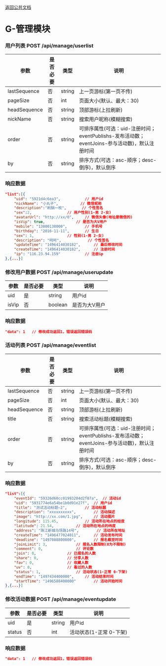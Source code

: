 [返回公共文档](/接口文档/1-公共文档.MD)

# G-管理模块


### 用户列表  POST   /api/manage/userlist

参数			|是否必要		|类型			|说明
--				|--				|--				|--
lastSequence	|否				|string			|上一页游标(第一页不传)
pageSize		|否				|int			|页面大小(默认、最大：30)
headSequence	|否				|string			|顶部游标(上拉刷新)
nickName		|否				|string			|搜索用户昵称(模糊搜索)
order			|否				|string			|可排序属性(可选：uid-注册时间；eventPublishs-发布活动数；eventJoins-参与活动数)，默认注册时间
by				|否				|string			|排序方式(可选：asc-顺序；desc-倒序)，默认倒序

### 响应数据
```json
"list":[{				
	"uid": "5921d4c6ea3",			// 用户id
	"nickName": "小丸子",			// 微信昵称
	"description":"刷锅一枚",		// 个性签名
	"sex":2,				// 用户性别(1-男 2-女)
	"avatarUrl": "http://xx/0",		// 微信头像(地址是微信的)
	"isVip": true,				// 是否为大V用户
	"mobile": "13800138000",		// 手机号
	"birthday": "2016-11-11",		// 生日				
	"sex": 1,				// 性别(1-男 2-女)
	"description": "呵呵",			// 个性签名
	"updateTime": "1496414030182",		// 最后修改时间
	"createTime": "1496414030182",		// 注册时间
	"ip": "116.23.94.159"			// 注册ip
},{...}]
```


### 修改用户数据  POST   /api/manage/userupdate

参数			|是否必要		|类型			|说明
--				|--				|--				|--
uid				|是				|string			|用户id
isVip			|否				|boolean		|是否为大V用户

### 响应数据
```json
"data": 1	// 修改成功返回1，错误返回错误码
```


### 活动列表  POST   /api/manage/eventlist

参数			|是否必要		|类型			|说明
--				|--				|--				|--
lastSequence	|否				|string			|上一页游标(第一页不传)
pageSize		|否				|int			|页面大小(默认、最大：30)
headSequence	|否				|string			|顶部游标(上拉刷新)
title			|否				|string			|搜索活动标题(模糊搜索)
order			|否				|string			|可排序属性(可选：uid-注册时间；eventPublishs-发布活动数；eventJoins-参与活动数)，默认注册时间
by				|否				|string			|排序方式(可选：asc-顺序；desc-倒序)，默认倒序

### 响应数据
```json
"list":[{
	"eventId": "59326d60cc01993204d2f07a",	// 活动id
	"uid": "5931774e6a54be1b0d91e27f",	// 用户id
	"title": "测试活动标题—2",		// 活动标题
	"description": "xxxxxxxxxx",		// 活动描述
	"image": "http://xx.com/1.jpg",		// 活动图片
	"longitude": 115.45,			// 活动所在地点的经度
	"latitude": 21.54,			// 活动所在地点的纬度
	"address": "珠江新城马场路14号",		// 活动所在地址
	"createTime": "1496477024011",		// 活动发布时间
	"deadline": "1497088800000",		// 报名截至时间
	"joinLimit": 3,				// 报名人数限制(0为不限制)
	"comment": 0,				// 评论数
	"join": 0,				// 已报名的人数
	"share": 0,				// 分享人数
	"fav": 0,				// 收藏人数
	"uv": 0,				// 看过的人数
	"status": 1,				// 活动状态(1-正常 0-下架)
	"endTime": "1497434400000",		// 活动结束时间
	"startTime": "1496588400000"		// 活动开始时间
},{...}]
```


### 修改活动数据  POST   /api/manage/eventupdate

参数			|是否必要		|类型			|说明
--				|--				|--				|--
uid				|是				|string			|用户id
status			|否				|int			|活动状态(1-正常 0-下架)

### 响应数据
```json
"data": 1	// 修改成功返回1，错误返回错误码
```
